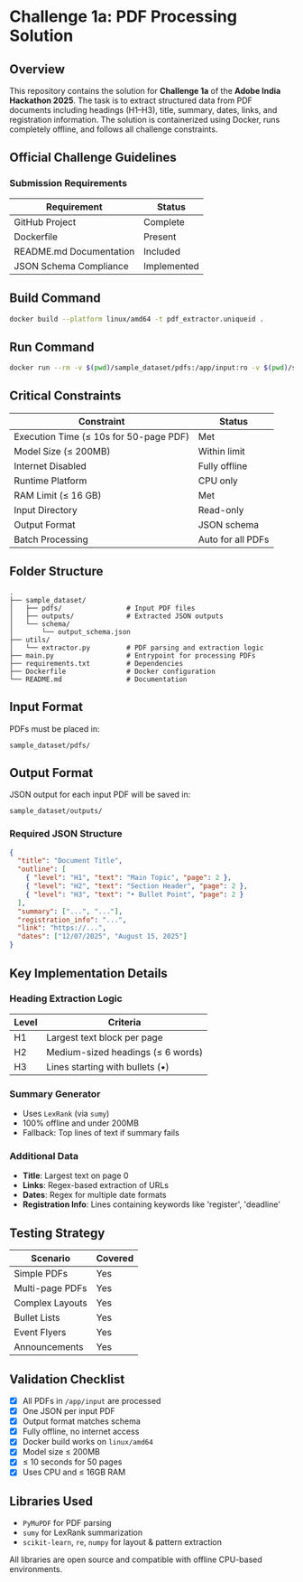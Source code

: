 # Challenge 1a: PDF Processing Solution

## Overview

This repository contains the solution for **Challenge 1a** of the **Adobe India Hackathon 2025**. The task is to extract structured data from PDF documents including headings (H1–H3), title, summary, dates, links, and registration information. The solution is containerized using Docker, runs completely offline, and follows all challenge constraints.

## Official Challenge Guidelines

### Submission Requirements

| Requirement                 | Status        |
|----------------------------|---------------|
| GitHub Project             | Complete      |
| Dockerfile                 | Present       |
| README.md Documentation    | Included      |
| JSON Schema Compliance     | Implemented   |

## Build Command

```bash
docker build --platform linux/amd64 -t pdf_extractor.uniqueid .
```

## Run Command

```bash
docker run --rm -v $(pwd)/sample_dataset/pdfs:/app/input:ro -v $(pwd)/sample_dataset/outputs:/app/output --network none pdf_extractor.uniqueid
```

## Critical Constraints

| Constraint                             | Status         |
|----------------------------------------|----------------|
| Execution Time (≤ 10s for 50-page PDF) | Met            |
| Model Size (≤ 200MB)                   | Within limit   |
| Internet Disabled                      | Fully offline  |
| Runtime Platform                       | CPU only       |
| RAM Limit (≤ 16 GB)                    | Met            |
| Input Directory                        | Read-only      |
| Output Format                          | JSON schema    |
| Batch Processing                       | Auto for all PDFs |

## Folder Structure

```
.
├── sample_dataset/
│   ├── pdfs/                # Input PDF files
│   ├── outputs/             # Extracted JSON outputs
│   └── schema/
│       └── output_schema.json
├── utils/
│   └── extractor.py         # PDF parsing and extraction logic
├── main.py                  # Entrypoint for processing PDFs
├── requirements.txt         # Dependencies
├── Dockerfile               # Docker configuration
└── README.md                # Documentation
```

## Input Format

PDFs must be placed in:

```
sample_dataset/pdfs/
```

## Output Format

JSON output for each input PDF will be saved in:

```
sample_dataset/outputs/
```

### Required JSON Structure

```json
{
  "title": "Document Title",
  "outline": [
    { "level": "H1", "text": "Main Topic", "page": 2 },
    { "level": "H2", "text": "Section Header", "page": 2 },
    { "level": "H3", "text": "• Bullet Point", "page": 2 }
  ],
  "summary": ["...", "..."],
  "registration_info": "...",
  "link": "https://...",
  "dates": ["12/07/2025", "August 15, 2025"]
}
```

## Key Implementation Details

### Heading Extraction Logic

| Level | Criteria |
|-------|----------|
| H1    | Largest text block per page |
| H2    | Medium-sized headings (≤ 6 words) |
| H3    | Lines starting with bullets (•) |

### Summary Generator

- Uses `LexRank` (via `sumy`)
- 100% offline and under 200MB
- Fallback: Top lines of text if summary fails

### Additional Data

- **Title**: Largest text on page 0
- **Links**: Regex-based extraction of URLs
- **Dates**: Regex for multiple date formats
- **Registration Info**: Lines containing keywords like 'register', 'deadline'

## Testing Strategy

| Scenario         | Covered |
|------------------|---------|
| Simple PDFs      | Yes     |
| Multi-page PDFs  | Yes     |
| Complex Layouts  | Yes     |
| Bullet Lists     | Yes     |
| Event Flyers     | Yes     |
| Announcements    | Yes     |

## Validation Checklist

- [x] All PDFs in `/app/input` are processed
- [x] One JSON per input PDF
- [x] Output format matches schema
- [x] Fully offline, no internet access
- [x] Docker build works on `linux/amd64`
- [x] Model size ≤ 200MB
- [x] ≤ 10 seconds for 50 pages
- [x] Uses CPU and ≤ 16GB RAM

## Libraries Used

- `PyMuPDF` for PDF parsing
- `sumy` for LexRank summarization
- `scikit-learn`, `re`, `numpy` for layout & pattern extraction

All libraries are open source and compatible with offline CPU-based environments.


